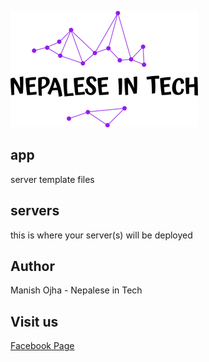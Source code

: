 [![Nepalese in Tech](nepalese-in-tech.png)](https://www.youtube.com/channel/UCiYG6EJ-vHezIvcXRQz8cGQ)

## app
server template files 

## servers
this is where your server(s) will be deployed


## Author
Manish Ojha - Nepalese in Tech

## Visit us
[Facebook Page](https://www.facebook.com/nepaleseintech)
